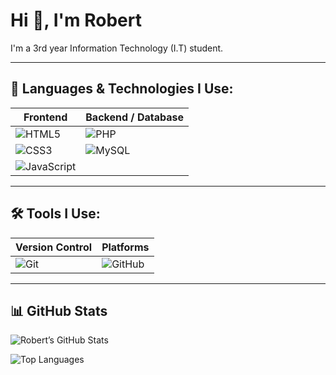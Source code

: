 # Hi 👋, I'm Robert

I'm a 3rd year Information Technology (I.T) student.

---

## 🧠 Languages & Technologies I Use:

| Frontend             | Backend / Database      |
|----------------------|--------------------------|
| ![HTML5](https://img.shields.io/badge/HTML5-E34F26?style=for-the-badge&logo=html5&logoColor=white) | ![PHP](https://img.shields.io/badge/PHP-777BB4?style=for-the-badge&logo=php&logoColor=white) |
| ![CSS3](https://img.shields.io/badge/CSS3-1572B6?style=for-the-badge&logo=css3&logoColor=white) | ![MySQL](https://img.shields.io/badge/MySQL-4479A1?style=for-the-badge&logo=mysql&logoColor=white) |
| ![JavaScript](https://img.shields.io/badge/JavaScript-F7DF1E?style=for-the-badge&logo=javascript&logoColor=black) |  |

---

## 🛠️ Tools I Use:

| Version Control | Platforms |
|-----------------|-----------|
| ![Git](https://img.shields.io/badge/Git-F05032?style=for-the-badge&logo=git&logoColor=white) | ![GitHub](https://img.shields.io/badge/GitHub-181717?style=for-the-badge&logo=github&logoColor=white) |

---

## 📊 GitHub Stats


![Robert’s GitHub Stats](https://github-readme-stats.vercel.app/api?username=chessdotdev&show_icons=true&theme=radical)

![Top Languages](https://github-readme-stats.vercel.app/api/top-langs/?username=chessdotdev&layout=compact&theme=radical)
